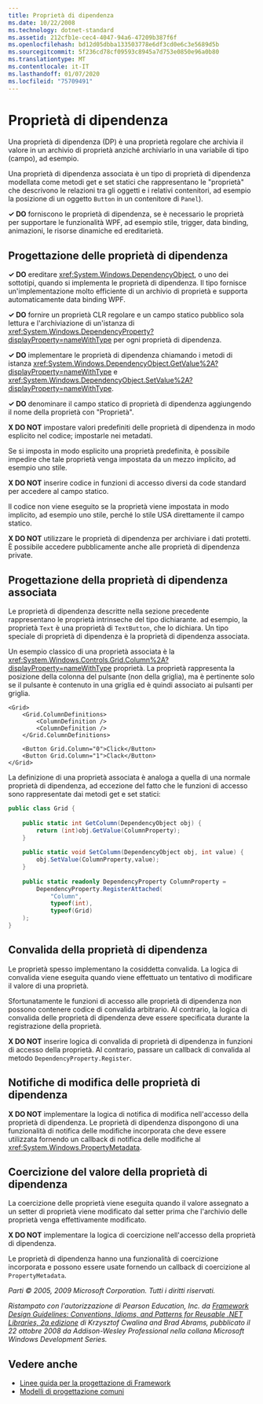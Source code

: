 ```yaml
---
title: Proprietà di dipendenza
ms.date: 10/22/2008
ms.technology: dotnet-standard
ms.assetid: 212cfb1e-cec4-4047-94a6-47209b387f6f
ms.openlocfilehash: bd12d05dbba133503778e6df3cd0e6c3e5689d5b
ms.sourcegitcommit: 5f236cd78cf09593c8945a7d753e0850e96a0b80
ms.translationtype: MT
ms.contentlocale: it-IT
ms.lasthandoff: 01/07/2020
ms.locfileid: "75709491"
---
```

# <a name="dependency-properties"></a>Proprietà di dipendenza
Una proprietà di dipendenza (DP) è una proprietà regolare che archivia il valore in un archivio di proprietà anziché archiviarlo in una variabile di tipo (campo), ad esempio.  
  
 Una proprietà di dipendenza associata è un tipo di proprietà di dipendenza modellata come metodi get e set statici che rappresentano le "proprietà" che descrivono le relazioni tra gli oggetti e i relativi contenitori, ad esempio la posizione di un oggetto `Button` in un contenitore di `Panel`).  
  
 **✓ DO** forniscono le proprietà di dipendenza, se è necessario le proprietà per supportare le funzionalità WPF, ad esempio stile, trigger, data binding, animazioni, le risorse dinamiche ed ereditarietà.  
  
## <a name="dependency-property-design"></a>Progettazione delle proprietà di dipendenza  
 **✓ DO** ereditare <xref:System.Windows.DependencyObject>, o uno dei sottotipi, quando si implementa le proprietà di dipendenza. Il tipo fornisce un'implementazione molto efficiente di un archivio di proprietà e supporta automaticamente data binding WPF.  
  
 **✓ DO** fornire un proprietà CLR regolare e un campo statico pubblico sola lettura e l'archiviazione di un'istanza di <xref:System.Windows.DependencyProperty?displayProperty=nameWithType> per ogni proprietà di dipendenza.  
  
 **✓ DO** implementare le proprietà di dipendenza chiamando i metodi di istanza <xref:System.Windows.DependencyObject.GetValue%2A?displayProperty=nameWithType> e <xref:System.Windows.DependencyObject.SetValue%2A?displayProperty=nameWithType>.  
  
 **✓ DO** denominare il campo statico di proprietà di dipendenza aggiungendo il nome della proprietà con "Proprietà".  
  
 **X DO NOT** impostare valori predefiniti delle proprietà di dipendenza in modo esplicito nel codice; impostarle nei metadati.  
  
 Se si imposta in modo esplicito una proprietà predefinita, è possibile impedire che tale proprietà venga impostata da un mezzo implicito, ad esempio uno stile.  
  
 **X DO NOT** inserire codice in funzioni di accesso diversi da code standard per accedere al campo statico.  
  
 Il codice non viene eseguito se la proprietà viene impostata in modo implicito, ad esempio uno stile, perché lo stile USA direttamente il campo statico.  
  
 **X DO NOT** utilizzare le proprietà di dipendenza per archiviare i dati protetti. È possibile accedere pubblicamente anche alle proprietà di dipendenza private.  
  
## <a name="attached-dependency-property-design"></a>Progettazione della proprietà di dipendenza associata  
 Le proprietà di dipendenza descritte nella sezione precedente rappresentano le proprietà intrinseche del tipo dichiarante. ad esempio, la proprietà `Text` è una proprietà di `TextButton`, che lo dichiara. Un tipo speciale di proprietà di dipendenza è la proprietà di dipendenza associata.  
  
 Un esempio classico di una proprietà associata è la <xref:System.Windows.Controls.Grid.Column%2A?displayProperty=nameWithType> proprietà. La proprietà rappresenta la posizione della colonna del pulsante (non della griglia), ma è pertinente solo se il pulsante è contenuto in una griglia ed è quindi associato ai pulsanti per griglia.  
  
```xaml
<Grid>  
    <Grid.ColumnDefinitions>  
        <ColumnDefinition />  
        <ColumnDefinition />  
    </Grid.ColumnDefinitions>  
  
    <Button Grid.Column="0">Click</Button>  
    <Button Grid.Column="1">Clack</Button>  
</Grid>  
```  
  
 La definizione di una proprietà associata è analoga a quella di una normale proprietà di dipendenza, ad eccezione del fatto che le funzioni di accesso sono rappresentate dai metodi get e set statici:  
  
```csharp
public class Grid {  
  
    public static int GetColumn(DependencyObject obj) {  
        return (int)obj.GetValue(ColumnProperty);  
    }  
  
    public static void SetColumn(DependencyObject obj, int value) {  
        obj.SetValue(ColumnProperty,value);  
    }  
  
    public static readonly DependencyProperty ColumnProperty =  
        DependencyProperty.RegisterAttached(  
            "Column",  
            typeof(int),  
            typeof(Grid)  
    );  
}  
```  
  
## <a name="dependency-property-validation"></a>Convalida della proprietà di dipendenza  
 Le proprietà spesso implementano la cosiddetta convalida. La logica di convalida viene eseguita quando viene effettuato un tentativo di modificare il valore di una proprietà.  
  
 Sfortunatamente le funzioni di accesso alle proprietà di dipendenza non possono contenere codice di convalida arbitrario. Al contrario, la logica di convalida delle proprietà di dipendenza deve essere specificata durante la registrazione della proprietà.  
  
 **X DO NOT** inserire logica di convalida di proprietà di dipendenza in funzioni di accesso della proprietà. Al contrario, passare un callback di convalida al metodo `DependencyProperty.Register`.  
  
## <a name="dependency-property-change-notifications"></a>Notifiche di modifica delle proprietà di dipendenza  
 **X DO NOT** implementare la logica di notifica di modifica nell'accesso della proprietà di dipendenza. Le proprietà di dipendenza dispongono di una funzionalità di notifica delle modifiche incorporata che deve essere utilizzata fornendo un callback di notifica delle modifiche al <xref:System.Windows.PropertyMetadata>.  
  
## <a name="dependency-property-value-coercion"></a>Coercizione del valore della proprietà di dipendenza  
 La coercizione delle proprietà viene eseguita quando il valore assegnato a un setter di proprietà viene modificato dal setter prima che l'archivio delle proprietà venga effettivamente modificato.  
  
 **X DO NOT** implementare la logica di coercizione nell'accesso della proprietà di dipendenza.  
  
 Le proprietà di dipendenza hanno una funzionalità di coercizione incorporata e possono essere usate fornendo un callback di coercizione al `PropertyMetadata`.  
  
 *Parti © 2005, 2009 Microsoft Corporation. Tutti i diritti riservati.*  
  
 *Ristampato con l'autorizzazione di Pearson Education, Inc. da [Framework Design Guidelines: Conventions, Idioms, and Patterns for Reusable .NET Libraries, 2a edizione](https://www.informit.com/store/framework-design-guidelines-conventions-idioms-and-9780321545619) di Krzysztof Cwalina and Brad Abrams, pubblicato il 22 ottobre 2008 da Addison-Wesley Professional nella collana Microsoft Windows Development Series.*  
  
## <a name="see-also"></a>Vedere anche

- [Linee guida per la progettazione di Framework](../../../docs/standard/design-guidelines/index.md)
- [Modelli di progettazione comuni](../../../docs/standard/design-guidelines/common-design-patterns.md)
